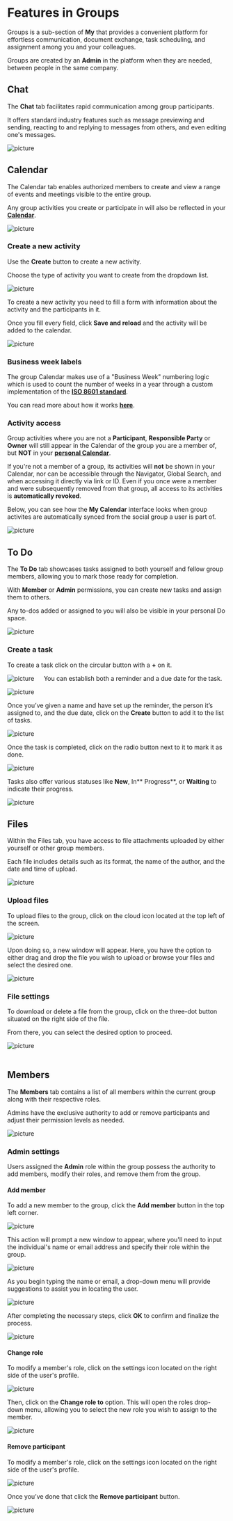 #  Features in Groups

Groups is a sub-section of **My** that provides a convenient platform for effortless communication, document exchange, task scheduling, and assignment among you and your colleagues. 

Groups are created by an **Admin** in the platform when they are needed, between people in the same company. 

## Chat 

The **Chat** tab facilitates rapid communication among group participants. 

It offers standard industry features such as message previewing and sending, reacting to and replying to messages from others, and even editing one's messages.

![picture](pictures/chat_groups.png)
 
## Calendar 

The Calendar tab enables authorized members to create and view a range of events and meetings visible to the entire group. 

Any group activities you create or participate in will also be reflected in your **[Calendar](https://docs.erp.net/tech/modules/my/calendar.html)**. 

![picture](pictures/calendar_groups.png) 

### Create a new activity 

Use the **Create** button to create a new activity. 

Choose the type of activity you want to create from the dropdown list.

![picture](pictures/create_act.png)

To create a new activity you need to fill a form with information about the activity and the participants in it.  

Once you fill every field, click **Save and reload** and the activity will be added to the calendar. 

![picture](pictures/save_reload.png) 

### Business week labels

The group Calendar makes use of a "Business Week" numbering logic which is used to count the number of weeks in a year through a custom implementation of the **[ISO 8601 standard](https://en.wikipedia.org/wiki/ISO_8601)**.

You can read more about how it works **[here](https://docs.erp.net/tech/modules/my/calendar.html#business-week-numbering)**.

### Activity access

Group activities where you are not a **Participant**, **Responsible Party** or **Owner** will still appear in the Calendar of the group you are a member of, but **NOT** in your **[personal Calendar](https://docs.erp.net/tech/modules/my/calendar.html)**. 

If you're not a member of a group, its activities will **not** be shown in your Calendar, nor can be accessible through the Navigator, Global Search, and when accessing it directly via link or ID. Even if you once were a member and were subsequently removed from that group, all access to its activities is **automatically revoked**.

Below, you can see how the **My Calendar** interface looks when group activites are automatically synced from the social group a user is part of. 

![picture](pictures/mycalendar_groups.png) 
 
## To Do 

The **To Do** tab showcases tasks assigned to both yourself and fellow group members, allowing you to mark those ready for completion. 

With **Member** or **Admin** permissions, you can create new tasks and assign them to others. 

Any to-dos added or assigned to you will also be visible in your personal Do space.

![picture](pictures/todo_groups.png) 

### Create a task

To create a task click on the circular button with a **+** on it. 

![picture](pictures/Groups_Calendar_Save_and_reload_01_05.png) 
  
You can establish both a reminder and a due date for the task.

![picture](pictures/Groups_task_create_01_05.png)  

Once you’ve given a name and have set up the reminder, the person it’s assigned to, and the due date, click on the **Create** button to add it to the list of tasks. 

![picture](pictures/Groups_task_reminders_01_05.png)  

Once the task is completed, click on the radio button next to it to mark it as done. 

![picture](pictures/Groups_task_creation_finish_01_05.png)  

Tasks also offer various statuses like **New**, In** Progress**, or **Waiting** to indicate their progress.

![picture](pictures/Groups_task_complete_01_05.png) 

## Files

Within the Files tab, you have access to file attachments uploaded by either yourself or other group members. 

Each file includes details such as its format, the name of the author, and the date and time of upload. 

![picture](pictures/files_groups.png)  

### Upload files 

To upload files to the group, click on the cloud icon located at the top left of the screen.

![picture](pictures/Groups_files_upload_01_05.png)  

Upon doing so, a new window will appear. Here, you have the option to either drag and drop the file you wish to upload or browse your files and select the desired one.

![picture](pictures/Groups_files_upload_window_01_05.png)  

### File settings 

To download or delete a file from the group, click on the three-dot button situated on the right side of the file. 

From there, you can select the desired option to proceed.

![picture](pictures/Groups_files_settings_01_05.png)  
 
## Members 

The **Members** tab contains a list of all members within the current group along with their respective roles. 

Admins have the exclusive authority to add or remove participants and adjust their permission levels as needed.

![picture](pictures/members_groups.png)   

### Admin settings 

Users assigned the **Admin** role within the group possess the authority to add members, modify their roles, and remove them from the group.

#### Add member 

To add a new member to the group, click the **Add member** button in the top left corner. 

![picture](pictures/Groups_Members_add_01_05.png)   

This action will prompt a new window to appear, where you'll need to input the individual's name or email address and specify their role within the group. 

![picture](pictures/Groups_Members_add_window_01_05.png)   

As you begin typing the name or email, a drop-down menu will provide suggestions to assist you in locating the user.

![picture](pictures/Groups_Members_add_suggestions_01_05.png)   

After completing the necessary steps, click **OK** to confirm and finalize the process.

![picture](pictures/Groups_Members_create_finish_01_05.png)   

#### Change role 

To modify a member's role, click on the settings icon located on the right side of the user's profile. 

![picture](pictures/Groups_Members_settings_01_05.png)   

Then, click on the **Change role to** option. This will open the roles drop-down menu, allowing you to select the new role you wish to assign to the member.

![picture](pictures/Groups_Members_change_role_01_05.png)   

#### Remove participant 

To modify a member's role, click on the settings icon located on the right side of the user's profile. 

![picture](pictures/Groups_Members_remove_settings_01_05.png)   

Once you’ve done that click the **Remove participant** button.

![picture](pictures/Groups_Members_remove_01_05.png)
